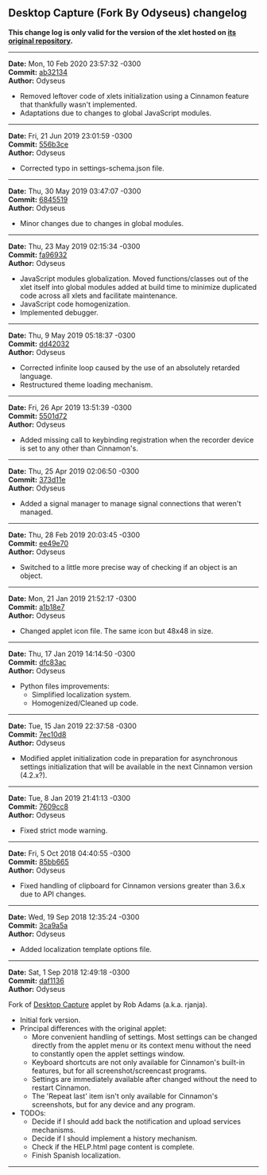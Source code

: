 ## Desktop Capture (Fork By Odyseus) changelog

**This change log is only valid for the version of the xlet hosted on [its original repository](https://gitlab.com/Odyseus/CinnamonTools).**

***

**Date:** Mon, 10 Feb 2020 23:57:32 -0300<br/>
**Commit:** [ab32134](https://gitlab.com/Odyseus/CinnamonTools/commit/ab32134)<br/>
**Author:** Odyseus<br/>

- Removed leftover code of xlets initialization using a Cinnamon feature that thankfully wasn't implemented.
- Adaptations due to changes to global JavaScript modules.

***

**Date:** Fri, 21 Jun 2019 23:01:59 -0300<br/>
**Commit:** [556b3ce](https://gitlab.com/Odyseus/CinnamonTools/commit/556b3ce)<br/>
**Author:** Odyseus<br/>

- Corrected typo in settings-schema.json file.

***

**Date:** Thu, 30 May 2019 03:47:07 -0300<br/>
**Commit:** [6845519](https://gitlab.com/Odyseus/CinnamonTools/commit/6845519)<br/>
**Author:** Odyseus<br/>

- Minor changes due to changes in global modules.

***

**Date:** Thu, 23 May 2019 02:15:34 -0300<br/>
**Commit:** [fa96932](https://gitlab.com/Odyseus/CinnamonTools/commit/fa96932)<br/>
**Author:** Odyseus<br/>

- JavaScript modules globalization. Moved functions/classes out of the xlet itself into global modules added at build time to minimize duplicated code across all xlets and facilitate maintenance.
- JavaScript code homogenization.
- Implemented debugger.

***

**Date:** Thu, 9 May 2019 05:18:37 -0300<br/>
**Commit:** [dd42032](https://gitlab.com/Odyseus/CinnamonTools/commit/dd42032)<br/>
**Author:** Odyseus<br/>

- Corrected infinite loop caused by the use of an absolutely retarded language.
- Restructured theme loading mechanism.

***

**Date:** Fri, 26 Apr 2019 13:51:39 -0300<br/>
**Commit:** [5501d72](https://gitlab.com/Odyseus/CinnamonTools/commit/5501d72)<br/>
**Author:** Odyseus<br/>

- Added missing call to keybinding registration when the recorder device is set to any other than Cinnamon's.

***

**Date:** Thu, 25 Apr 2019 02:06:50 -0300<br/>
**Commit:** [373d11e](https://gitlab.com/Odyseus/CinnamonTools/commit/373d11e)<br/>
**Author:** Odyseus<br/>

- Added a signal manager to manage signal connections that weren't managed.

***

**Date:** Thu, 28 Feb 2019 20:03:45 -0300<br/>
**Commit:** [ee49e70](https://gitlab.com/Odyseus/CinnamonTools/commit/ee49e70)<br/>
**Author:** Odyseus<br/>

- Switched to a little more precise way of checking if an object is an object.

***

**Date:** Mon, 21 Jan 2019 21:52:17 -0300<br/>
**Commit:** [a1b18e7](https://gitlab.com/Odyseus/CinnamonTools/commit/a1b18e7)<br/>
**Author:** Odyseus<br/>

- Changed applet icon file. The same icon but 48x48 in size.

***

**Date:** Thu, 17 Jan 2019 14:14:50 -0300<br/>
**Commit:** [dfc83ac](https://gitlab.com/Odyseus/CinnamonTools/commit/dfc83ac)<br/>
**Author:** Odyseus<br/>

- Python files improvements:
    - Simplified localization system.
    - Homogenized/Cleaned up code.

***

**Date:** Tue, 15 Jan 2019 22:37:58 -0300<br/>
**Commit:** [7ec10d8](https://gitlab.com/Odyseus/CinnamonTools/commit/7ec10d8)<br/>
**Author:** Odyseus<br/>

- Modified applet initialization code in preparation for asynchronous settings initialization that will be available in the next Cinnamon version (4.2.x?).

***

**Date:** Tue, 8 Jan 2019 21:41:13 -0300<br/>
**Commit:** [7609cc8](https://gitlab.com/Odyseus/CinnamonTools/commit/7609cc8)<br/>
**Author:** Odyseus<br/>

- Fixed strict mode warning.

***

**Date:** Fri, 5 Oct 2018 04:40:55 -0300<br/>
**Commit:** [85bb665](https://gitlab.com/Odyseus/CinnamonTools/commit/85bb665)<br/>
**Author:** Odyseus<br/>

- Fixed handling of clipboard for Cinnamon versions greater than 3.6.x due to API changes.

***

**Date:** Wed, 19 Sep 2018 12:35:24 -0300<br/>
**Commit:** [3ca9a5a](https://gitlab.com/Odyseus/CinnamonTools/commit/3ca9a5a)<br/>
**Author:** Odyseus<br/>

- Added localization template options file.

***

**Date:** Sat, 1 Sep 2018 12:49:18 -0300<br/>
**Commit:** [daf1136](https://gitlab.com/Odyseus/CinnamonTools/commit/daf1136)<br/>
**Author:** Odyseus<br/>

Fork of [Desktop Capture](https://github.com/rjanja/desktop-capture) applet by Rob Adams (a.k.a. rjanja).

- Initial fork version.
- Principal differences with the original applet:
    - More convenient handling of settings. Most settings can be changed directly from the applet menu or its context menu without the need to constantly open the applet settings window.
    - Keyboard shortcuts are not only available for Cinnamon's built-in features, but for all screenshot/screencast programs.
    - Settings are immediately available after changed without the need to restart Cinnamon.
    - The 'Repeat last' item isn't only available for Cinnamon's screenshots, but for any device and any program.
- TODOs:
    - Decide if I should add back the notification and upload services mechanisms.
    - Decide if I should implement a history mechanism.
    - Check if the HELP.html page content is complete.
    - Finish Spanish localization.

***
